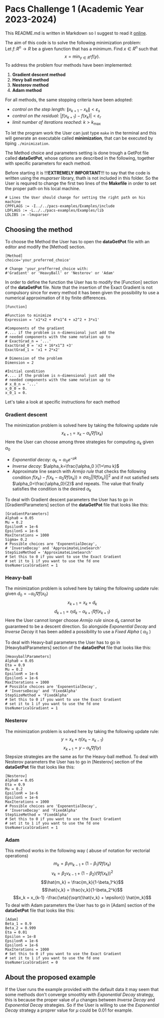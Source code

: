 # Pacs Challenge 1 (Academic Year 2023-2024)
This README.md is written in Markdown so I suggest to read it [online](https://github.com/yeshua-g/PACS_C1/blob/main/README.md).

The aim of this code is to solve the following minimization problem:\
Let $f\colon R^n\to R$ be a given function that has a minimum. Find $x\in R^n$ such that\
$$x = \min_{y \in R^n} f(y).$$
To address the problem four methods have been implemented:
1. **Gradient descent method**
2. **Hevy ball method**
3. **Nesterov method**
4. **Adam method**

For all methods, the same stopping criteria have been adopted:
* *control on the step length:* $\lVert x_{k+1} - x_k \rVert < \varepsilon_s$
* *control on the residual:*  $|f(x_{k+1}) - f(x_k) | < \varepsilon_r$
* *limit number of iterations reached:* $k > k_{\max}$

To let the program work the User can just type `make` in the terminal and this will generate an executable called **minimization**, that can be executed by tiping `./minimization`.

The Method choice and parameters setting is done trough a GetPot file called **dataGetPot**, whose options are described in the following, together with specific parameters for each method.

Before starting it is !!!**EXTREMELY IMPORTANT**!!! to say that the code is written using the *muparser* library, thath is not included in this folder. So the User is required to change the first two lines of the **Makefile** in order to set the proper path on his local machine.
```
# Lines the User should change for setting the right path on his machine 
CPPFLAGS := -I../../pacs-examples/Examples/include
LDFLAGS := -L../../pacs-examples/Examples/lib
LDLIBS := -lmuparser
```
## Choosing the method
To choose the Method the User has to open the **dataGetPot** file with an editor and modify the [Method] section. 
```
[Method]
choice='your_preferred_choice'

# Change 'your_prefferred_choice with:
#'Gradient' or 'HeavyBall' or 'Nesterov' or 'Adam'
```
In order to define the function the User has to modify the [Function] section of the **dataGetPot** file. Note that the insertion of the Exact Gradient is not compulsory since for every method it has been given the possibility to use a numerical approximation of it by finite differences.
```
[Function]

#Function to minimize
Expression = 'x1*x2 + 4*x1^4 + x2^2 + 3*x1'

#Components of the gradient 
#.... if the problem is n-dimensional just add the
# needed components with the same notation up to
# ExactGrad_n = '...'
ExactGrad_0 = 'x2 + 16*x1^3 +3'
ExactGrad_1 = 'x1 + 2*x2'

# Dimension of the problem
Dimension = 2

#Initial condition
#.... if the problem is n-dimensional just add the
# needed components with the same notation up to
# x_0_n = '...'
x_0_0 = 0.
x_0_1 = 0.
```
Let's take a look at specific instructions for each method

### Gradient descent
The minimization problem is solved here by taking the following update rule $$x_{k+1} = x_k - \alpha_k \nabla f(x_k)$$
Here the User can choose among three strategies for computing $\alpha_k$ given $\alpha_0$
* *Exponential decay:* $\alpha_k=\alpha_0 e^{-\mu k}$
* *Inverse decay:* $\alpha_k=\frac{\alpha_0 }{1+\mu k}$
* Approximate line search with *Armijo rule* that checks the following condition $f(x_k)-f(x_k-\alpha_0 \nabla f(x_k)) \ge \sigma \alpha_0 || \nabla f(x_k) ||^2$ and if not satisfied sets $\alpha_0=\frac{\alpha_0}{2}$ and repeats. The value that finally satisfies the condition is the desired $\alpha_k$

To deal with Gradient descent parameters the User has to go in [GradientParameters] section of the **dataGetPot** file that looks like this:
```
[GradientParameters]
Alpha0 = 0.05
Mu = 0.2
EpsilonR = 1e-6
EpsilonS = 1e-6
MaxIterations = 1000
Sigma= 0.2
# Possible choices are 'ExponentialDecay',
# 'InverseDecay' and 'ApproximateLineSearch'
StepSizeMethod = 'ApproximateLineSearch'
# Set this to 0 if you want to use the Exact Gradient
# set it to 1 if you want to use the fd one
UseNumericalGradient = 1
```
### Heavy-ball 
The minimization problem is solved here by taking the following update rule:\
given $d_0 = -\alpha_0 \nabla f(x_0)$ $$x_{k+1} = x_k + d_k$$ $$d_{k+1} = \eta d_k - \alpha_{k+1} \nabla f(x_{k+1})$$
Here the User cannot longer choose *Armijo rule* since $d_k$ cannot be guaranteed to be a descent direction. So alongside *Exponential Decay* and *Inverse Decay* it has been added a possibility to use a *Fixed Alpha* ( $\alpha_0$ )

To deal with Heavy-ball parameters the User has to go in [HeavyballParameters] section of the **dataGetPot** file that looks like this:
```
[HeavyballParameters]
Alpha0 = 0.05
Eta = 0.9
Mu = 0.2
EpsilonR = 1e-6
EpsilonS = 1e-6
MaxIterations = 1000
# Possible choices are 'ExponentialDecay',
# 'InverseDecay' and 'FixedAlpha'
StepSizeMethod = 'FixedAlpha'
# Set this to 0 if you want to use the Exact Gradient
# set it to 1 if you want to use the fd one
UseNumericalGradient = 1
```
### Nesterov
The minimization problem is solved here by taking the following update rule:\
 $$y = x_k + \eta (x_k - x_{k-1})$$ $$x_{k+1} = y - \alpha_{k} \nabla f(y)$$
Stepsize strategies are the same as for the Heavy-ball method.
To deal with Nesterov parameters the User has to go in [Nesterov] section of the **dataGetPot** file that looks like this:
```
[Nesterov]
Alpha0 = 0.05
Eta = 0.9
Mu = 0.2
EpsilonR = 1e-6
EpsilonS = 1e-6
MaxIterations = 1000
# Possible choices are 'ExponentialDecay',
# 'InverseDecay' and 'FixedAlpha'
StepSizeMethod = 'FixedAlpha'
# Set this to 0 if you want to use the Exact Gradient
# set it to 1 if you want to use the fd one
UseNumericalGradient = 1
```
### Adam
This method works in the following way ( abuse of notation for vectorial operations)
$$m_k = \beta_1 m_{k-1} + (1-\beta_1) \nabla f(x_k)$$
$$v_k = \beta_2 v_{k-1} + (1-\beta_2) (\nabla f(x_k))^2$$
$$\hat{m_k} = \frac{m_k}{1-\beta_1^k}$$
$$\hat{v_k} = \frac{v_k}{1-\beta_2^k}$$
$$x_k = x_{k-1} -\frac{\eta}{\sqrt{\hat{v_k} + \epsilon}} \hat{m_k}$$
To deal with Adam parameters the User has to go in [Adam] section of the **dataGetPot** file that looks like this:
```
[Adam]
Beta_1 = 0.9
Beta_2 = 0.999
Eta = 0.01
Epsilon = 1e-8
EpsilonR = 1e-6
EpsilonS = 1e-6
MaxIterations = 1000
# Set this to 0 if you want to use the Exact Gradient
# set it to 1 if you want to use the fd one
UseNumericalGradient = 0
```
## About the proposed example
If the User runs the example provided with the default data it may seem that some methods don't converge smoothly with *Exponential Decay* strategy, this is because the proper value of $\mu$ changes between *Inverse Decay* and *Exponential Decay* strategies. So if the User is willing to use the *Exponential Decay* strategy a proprer value for $\mu$ could be $0.01$ for example.
   
